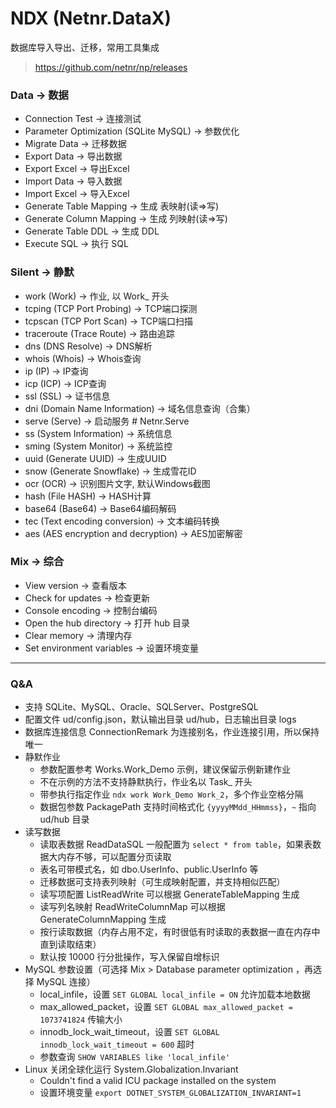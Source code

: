 # NDX (Netnr.DataX)
数据库导入导出、迁移，常用工具集成

> https://github.com/netnr/np/releases

### Data -> 数据
- Connection Test -> 连接测试
- Parameter Optimization (SQLite MySQL) -> 参数优化
- Migrate Data -> 迁移数据
- Export Data -> 导出数据
- Export Excel -> 导出Excel
- Import Data -> 导入数据
- Import Excel -> 导入Excel
- Generate Table Mapping -> 生成 表映射(读=>写)
- Generate Column Mapping -> 生成 列映射(读=>写)
- Generate Table DDL -> 生成 DDL
- Execute SQL -> 执行 SQL

### Silent -> 静默
- work (Work) -> 作业, 以 Work_ 开头
- tcping (TCP Port Probing) -> TCP端口探测
- tcpscan (TCP Port Scan) -> TCP端口扫描
- traceroute (Trace Route) -> 路由追踪
- dns (DNS Resolve) -> DNS解析
- whois (Whois) -> Whois查询
- ip (IP) -> IP查询
- icp (ICP) -> ICP查询
- ssl (SSL) -> 证书信息
- dni (Domain Name Information) -> 域名信息查询（合集）
- serve (Serve) -> 启动服务 # Netnr.Serve
- ss (System Information) -> 系统信息
- sming (System Monitor) -> 系统监控
- uuid (Generate UUID) -> 生成UUID
- snow (Generate Snowflake) -> 生成雪花ID
- ocr (OCR) -> 识别图片文字, 默认Windows截图
- hash (File HASH) -> HASH计算
- base64 (Base64) -> Base64编码解码
- tec (Text encoding conversion) -> 文本编码转换
- aes (AES encryption and decryption) -> AES加密解密

### Mix -> 综合
- View version -> 查看版本
- Check for updates -> 检查更新
- Console encoding -> 控制台编码
- Open the hub directory -> 打开 hub 目录
- Clear memory -> 清理内存
- Set environment variables -> 设置环境变量

---

### Q&A
- 支持 SQLite、MySQL、Oracle、SQLServer、PostgreSQL
- 配置文件 ud/config.json，默认输出目录 ud/hub，日志输出目录 logs
- 数据库连接信息 ConnectionRemark 为连接别名，作业连接引用，所以保持唯一
- 静默作业
  - 参数配置参考 Works.Work_Demo 示例，建议保留示例新建作业
  - 不在示例的方法不支持静默执行，作业名以 Task_ 开头
  - 带参执行指定作业 `ndx work Work_Demo Work_2`，多个作业空格分隔
  - 数据包参数 PackagePath 支持时间格式化 `{yyyyMMdd_HHmmss}`，`~` 指向 ud/hub 目录
- 读写数据
  - 读取表数据 ReadDataSQL 一般配置为 `select * from table`，如果表数据大内存不够，可以配置分页读取
  - 表名可带模式名，如 dbo.UserInfo、public.UserInfo 等
  - 迁移数据可支持表列映射（可生成映射配置，并支持相似匹配）
  - 读写项配置 ListReadWrite 可以根据 GenerateTableMapping 生成
  - 读写列名映射 ReadWriteColumnMap 可以根据 GenerateColumnMapping 生成
  - 按行读取数据（内存占用不定，有时很低有时读取的表数据一直在内存中直到读取结束）
  - 默认按 10000 行分批操作，写入保留自增标识
- MySQL 参数设置（可选择 Mix > Database parameter optimization ，再选择 MySQL 连接）
  - local_infile，设置 `SET GLOBAL local_infile = ON` 允许加载本地数据
  - max_allowed_packet，设置 `SET GLOBAL max_allowed_packet = 1073741824` 传输大小
  - innodb_lock_wait_timeout，设置 `SET GLOBAL innodb_lock_wait_timeout = 600` 超时
  - 参数查询 `SHOW VARIABLES like 'local_infile'`
- Linux 关闭全球化运行 System.Globalization.Invariant
  - Couldn't find a valid ICU package installed on the system
  - 设置环境变量 `export DOTNET_SYSTEM_GLOBALIZATION_INVARIANT=1`
